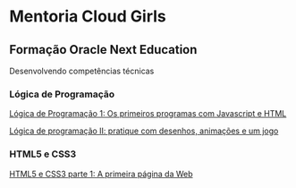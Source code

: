 # Mentoria Cloud Girls
## Formação Oracle Next Education
Desenvolvendo competências técnicas

### Lógica de Programação
[Lógica de Programação 1: Os primeiros programas com Javascript e HTML](https://github.com/luizabizoni/mentoria_cloud_girls/tree/master/logica)

[Lógica de programação II: pratique com desenhos, animações e um jogo](https://github.com/luizabizoni/mentoria_cloud_girls/tree/master/logica2)

### HTML5 e CSS3
[HTML5 e CSS3 parte 1: A primeira página da Web](https://github.com/luizabizoni/mentoria_cloud_girls/tree/master/html5css3-pt1)
